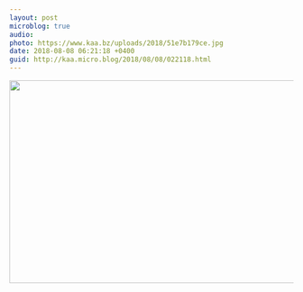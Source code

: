 ```yaml
---
layout: post
microblog: true
audio: 
photo: https://www.kaa.bz/uploads/2018/51e7b179ce.jpg
date: 2018-08-08 06:21:18 +0400
guid: http://kaa.micro.blog/2018/08/08/022118.html
---
```



<img src="https://www.kaa.bz/uploads/2018/51e7b179ce.jpg" width="600" height="360" />

